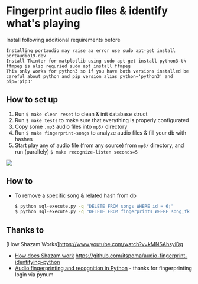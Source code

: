 # Fingerprint audio files & identify what's playing

Install following additional requirements before

    Installing portaudio may raise aa error use sudo apt-get install portaudio19-dev
    Install Tkinter for matplotlib using sudo apt-get install python3-tk
    ffmpeg is also requried sudo apt install ffmpeg
    This only works for python3 so if you have both versions installed be careful about python and pip version alias python='python3' and pip='pip3'


## How to set up 

1. Run `$ make clean reset` to clean & init database struct
1. Run `$ make tests` to make sure that everything is properly configurated
1. Copy some `.mp3` audio files into `mp3/` directory
1. Run `$ make fingerprint-songs` to analyze audio files & fill your db with hashes
1. Start play any of audio file (from any source) from `mp3/` directory, and run (parallely) `$ make recognize-listen seconds=5`

![](http://new.tinygrab.com/7020c0e8b0393eec4a18c62170458c029577d378c2.png)

## How to
- To remove a specific song & related hash from db

  ```bash
  $ python sql-execute.py -q "DELETE FROM songs WHERE id = 6;"
  $ python sql-execute.py -q "DELETE FROM fingerprints WHERE song_fk = 6;"
  ```

## Thanks to
[How Shazam Works]https://www.youtube.com/watch?v=kMNSAhsyiDg
- [How does Shazam work](http://coding-geek.com/how-shazam-works)
https://github.com/itspoma/audio-fingerprint-identifying-python
- [Audio fingerprinting and recognition in Python](https://github.com/worldveil/dejavu) - thanks for fingerprinting login via     pynum


